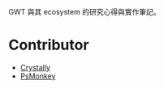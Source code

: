 GWT 與其 ecosystem 的研究心得與實作筆記。


Contributor
===========

* [Crystally](https://github.com/Crystally)
* [PsMonkey](http://www.psmonkey.org)